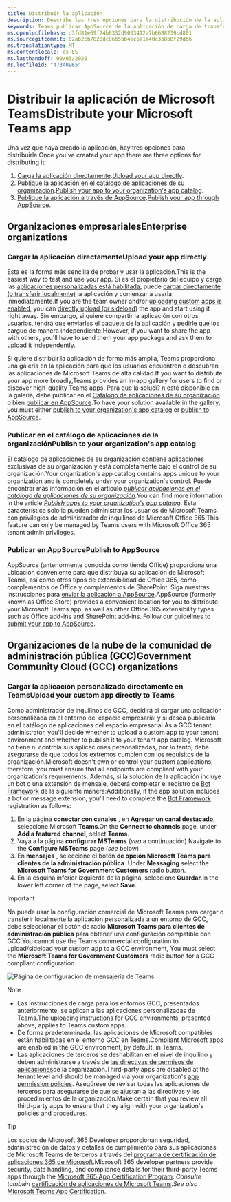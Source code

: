```yaml
---
title: Distribuir la aplicación
description: Describe las tres opciones para la distribución de la aplicación
keywords: Teams publicar AppSource de la aplicación de carga de transferencia local de Office distribute
ms.openlocfilehash: d3fd81e69f74b6332d9033412a7b6688239cd801
ms.sourcegitcommit: 02ab2cb7820dc8665bb4ec6a1a40c3b8b8f29d66
ms.translationtype: MT
ms.contentlocale: es-ES
ms.lasthandoff: 09/03/2020
ms.locfileid: "47340965"
---
```

# <a name="distribute-your-microsoft-teams-app"></a><span data-ttu-id="4d864-104">Distribuir la aplicación de Microsoft Teams</span><span class="sxs-lookup"><span data-stu-id="4d864-104">Distribute your Microsoft Teams app</span></span>

<span data-ttu-id="4d864-105">Una vez que haya creado la aplicación, hay tres opciones para distribuirla:</span><span class="sxs-lookup"><span data-stu-id="4d864-105">Once you've created your app there are three options for distributing it:</span></span>

1. <span data-ttu-id="4d864-106">[Carga la aplicación directamente](#upload-your-app-directly).</span><span class="sxs-lookup"><span data-stu-id="4d864-106">[Upload your app directly](#upload-your-app-directly).</span></span>
2. <span data-ttu-id="4d864-107">[Publique la aplicación en el catálogo de aplicaciones de su organización](#publish-to-your-organizations-app-catalog).</span><span class="sxs-lookup"><span data-stu-id="4d864-107">[Publish your app to your organization's app catalog](#publish-to-your-organizations-app-catalog).</span></span>
3. <span data-ttu-id="4d864-108">[Publique la aplicación a través de AppSource](#publish-to-appsource).</span><span class="sxs-lookup"><span data-stu-id="4d864-108">[Publish your app through AppSource](#publish-to-appsource).</span></span>

## <a name="enterprise-organizations"></a><span data-ttu-id="4d864-109">Organizaciones empresariales</span><span class="sxs-lookup"><span data-stu-id="4d864-109">Enterprise organizations</span></span>

### <a name="upload-your-app-directly"></a><span data-ttu-id="4d864-110">Cargar la aplicación directamente</span><span class="sxs-lookup"><span data-stu-id="4d864-110">Upload your app directly</span></span>

<span data-ttu-id="4d864-111">Esta es la forma más sencilla de probar y usar la aplicación.</span><span class="sxs-lookup"><span data-stu-id="4d864-111">This is the easiest way to test and use your app.</span></span> <span data-ttu-id="4d864-112">Si es el propietario del equipo y carga las [aplicaciones personalizadas está habilitada](/microsoftteams/admin-settings), puede [cargar directamente (o transferir localmente)](./apps-upload.md) la aplicación y comenzar a usarla inmediatamente.</span><span class="sxs-lookup"><span data-stu-id="4d864-112">If you are the team owner and/or [uploading custom apps is enabled](/microsoftteams/admin-settings), you can [directly upload (or sideload)](./apps-upload.md) the app and start using it right away.</span></span> <span data-ttu-id="4d864-113">Sin embargo, si quiere compartir la aplicación con otros usuarios, tendrá que enviarles el paquete de la aplicación y pedirle que los cargue de manera independiente.</span><span class="sxs-lookup"><span data-stu-id="4d864-113">However, if you want to share the app with others, you'll have to send them your app package and ask them to upload it independently.</span></span>

<span data-ttu-id="4d864-114">Si quiere distribuir la aplicación de forma más amplia, Teams proporciona una galería en la aplicación para que los usuarios encuentren o descubran las aplicaciones de Microsoft Teams de alta calidad.</span><span class="sxs-lookup"><span data-stu-id="4d864-114">If you want to distribute your app more broadly,Teams provides an in-app gallery for users to find or discover high-quality Teams apps.</span></span> <span data-ttu-id="4d864-115">Para que la soluci? n esté disponible en la galería, debe publicar en el [Catálogo de aplicaciones de su organización](#publish-to-your-organizations-app-catalog) o bien [publicar en AppSource](./appsource/publish.md).</span><span class="sxs-lookup"><span data-stu-id="4d864-115">To have your solution available in the gallery, you must either [publish to your organization's app catalog](#publish-to-your-organizations-app-catalog) or [publish to AppSource](./appsource/publish.md).</span></span>

### <a name="publish-to-your-organizations-app-catalog"></a><span data-ttu-id="4d864-116">Publicar en el catálogo de aplicaciones de la organización</span><span class="sxs-lookup"><span data-stu-id="4d864-116">Publish to your organization's app catalog</span></span>

<span data-ttu-id="4d864-117">El catálogo de aplicaciones de su organización contiene aplicaciones exclusivas de su organización y está completamente bajo el control de su organización.</span><span class="sxs-lookup"><span data-stu-id="4d864-117">Your organization's app catalog contains apps unique to your organization and is completely under your organization's control.</span></span> <span data-ttu-id="4d864-118">Puede encontrar más información en el artículo [*publicar aplicaciones en el catálogo de aplicaciones de su organización*](/microsoftteams/tenant-apps-catalog-teams).</span><span class="sxs-lookup"><span data-stu-id="4d864-118">You can find more information in the article [*Publish apps to your organization's app catalog*](/microsoftteams/tenant-apps-catalog-teams).</span></span> <span data-ttu-id="4d864-119">Esta característica solo la pueden administrar los usuarios de Microsoft Teams con privilegios de administrador de inquilinos de Microsoft Office 365.</span><span class="sxs-lookup"><span data-stu-id="4d864-119">This feature can only be managed by Teams users with Microsoft Office 365 tenant admin privileges.</span></span>

### <a name="publish-to-appsource"></a><span data-ttu-id="4d864-120">Publicar en AppSource</span><span class="sxs-lookup"><span data-stu-id="4d864-120">Publish to AppSource</span></span>

<span data-ttu-id="4d864-121">AppSource (anteriormente conocida como tienda Office) proporciona una ubicación conveniente para que distribuya su aplicación de Microsoft Teams, así como otros tipos de extensibilidad de Office 365, como complementos de Office y complementos de SharePoint. Siga nuestras instrucciones para [enviar la aplicación a AppSource](./appsource/publish.md).</span><span class="sxs-lookup"><span data-stu-id="4d864-121">AppSource (formerly known as Office Store) provides a convenient location for you to distribute your Microsoft Teams app, as well as other Office 365 extensibility types such as Office add-ins and SharePoint add-ins. Follow our guidelines to [submit your app to AppSource](./appsource/publish.md).</span></span>

## <a name="government-community-cloud-gcc-organizations"></a><span data-ttu-id="4d864-122">Organizaciones de la nube de la comunidad de administración pública (GCC)</span><span class="sxs-lookup"><span data-stu-id="4d864-122">Government Community Cloud (GCC) organizations</span></span>

### <a name="upload-your-custom-app-directly-to-teams"></a><span data-ttu-id="4d864-123">Cargar la aplicación personalizada directamente en Teams</span><span class="sxs-lookup"><span data-stu-id="4d864-123">Upload your custom app directly to Teams</span></span>

 <span data-ttu-id="4d864-124">Como administrador de inquilinos de GCC, decidirá si cargar una aplicación personalizada en el entorno del espacio empresarial y si desea publicarla en el catálogo de aplicaciones del espacio empresarial.</span><span class="sxs-lookup"><span data-stu-id="4d864-124">As a GCC tenant administrator, you'll decide whether to upload a custom app to your tenant environment and whether to  publish it to your tenant app catalog.</span></span> <span data-ttu-id="4d864-125">Microsoft no tiene ni controla sus aplicaciones personalizadas, por lo tanto, debe asegurarse de que todos los extremos cumplen con los requisitos de la organización.</span><span class="sxs-lookup"><span data-stu-id="4d864-125">Microsoft doesn't own or control your custom applications, therefore, you must ensure that all endpoints are compliant with your organization's requirements.</span></span> <span data-ttu-id="4d864-126">Además, si la solución de la aplicación incluye un bot o una extensión de mensaje, deberá completar el registro de [Bot Framework](https://dev.botframework.com/) de la siguiente manera:</span><span class="sxs-lookup"><span data-stu-id="4d864-126">Additionally, if the app solution includes a bot or message extension, you'll need to complete the [Bot Framework](https://dev.botframework.com/) registration as follows:</span></span>

1. <span data-ttu-id="4d864-127">En la página **conectar con canales** , en **Agregar un canal destacado**, seleccione Microsoft **Teams**.</span><span class="sxs-lookup"><span data-stu-id="4d864-127">On the **Connect to channels** page, under **Add a featured channel**, select **Teams**.</span></span>
1. <span data-ttu-id="4d864-128">Vaya a la página **configurar MSTeams** (*vea* a continuación).</span><span class="sxs-lookup"><span data-stu-id="4d864-128">Navigate to the **Configure MSTeams** page (*see* below).</span></span>
1. <span data-ttu-id="4d864-129">En **mensajes** , seleccione el botón **de opción Microsoft Teams para clientes de la administración pública** .</span><span class="sxs-lookup"><span data-stu-id="4d864-129">Under **Messaging** select the **Microsoft Teams for Government Customers** radio button.</span></span>
1. <span data-ttu-id="4d864-130">En la esquina inferior izquierda de la página, seleccione **Guardar**.</span><span class="sxs-lookup"><span data-stu-id="4d864-130">In the lower left corner of the page, select **Save**.</span></span>  

>[!IMPORTANT]
> <span data-ttu-id="4d864-131">No puede usar la configuración comercial de Microsoft Teams para cargar o transferir localmente la aplicación personalizada a un entorno de GCC, debe seleccionar el botón de radio **Microsoft Teams para clientes de administración pública** para obtener una configuración compatible con GCC.</span><span class="sxs-lookup"><span data-stu-id="4d864-131">You cannot use the Teams commercial configuration to upload/sideload your custom app to a GCC environment,  You must select the **Microsoft Teams for Government Customers** radio button for a GCC compliant configuration.</span></span>

![Página de configuración de mensajería de Teams](../../assets/images/gcc-configure.png)

> [!NOTE]
>
> * <span data-ttu-id="4d864-133">Las instrucciones de carga para los entornos GCC, presentados anteriormente, se aplican a las aplicaciones personalizadas de Teams.</span><span class="sxs-lookup"><span data-stu-id="4d864-133">The uploading instructions for GCC environments, presented above, applies to Teams custom apps.</span></span> </br>
> * <span data-ttu-id="4d864-134">De forma predeterminada, las aplicaciones de Microsoft compatibles están habilitadas en el entorno GCC en Teams.</span><span class="sxs-lookup"><span data-stu-id="4d864-134">Compliant Microsoft apps are enabled in the GCC environment, by default, in Teams.</span></span>
> * <span data-ttu-id="4d864-135">Las aplicaciones de terceros se deshabilitan en el nivel de inquilino y deben administrarse a través de [las directivas de permisos de aplicaciones](/microsoftteams/teams-app-permission-policies)de la organización.</span><span class="sxs-lookup"><span data-stu-id="4d864-135">Third-party apps are disabled at the tenant level and should be managed via your organization's [app permission policies](/microsoftteams/teams-app-permission-policies).</span></span> <span data-ttu-id="4d864-136">Asegúrese de revisar todas las aplicaciones de terceros para asegurarse de que se ajustan a las directivas y los procedimientos de la organización.</span><span class="sxs-lookup"><span data-stu-id="4d864-136">Make certain that you review all third-party apps to ensure that they align with your organization's policies and procedures.</span></span>

> [!TIP]
>
> <span data-ttu-id="4d864-137">Los socios de Microsoft 365 Developer proporcionan seguridad, administración de datos y detalles de cumplimiento para sus aplicaciones de Microsoft Teams de terceros a través del [programa de certificación de aplicaciones 365 de Microsoft](/microsoft-365-app-certification/overview).</span><span class="sxs-lookup"><span data-stu-id="4d864-137">Microsoft 365 developer partners provide security, data handling, and compliance details for their third-party Teams apps through the [Microsoft 365 App Certification Program](/microsoft-365-app-certification/overview).</span></span> <span data-ttu-id="4d864-138">*Consulte también* [certificación de aplicaciones de Microsoft Teams](/microsoftteams/platform/concepts/deploy-and-publish/appsource/post-publish/application-certification).</span><span class="sxs-lookup"><span data-stu-id="4d864-138">*See also* [Microsoft Teams App Certification](/microsoftteams/platform/concepts/deploy-and-publish/appsource/post-publish/application-certification).</span></span>
</br></br>
